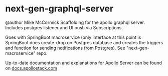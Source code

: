 # next-gen-graphql-server

@author Mike McCormick
Scaffolding for the apollo graphql server. Includes postgres listener and UI push via Subscriptions.

Goes with SpringBoot macroservice (only interface at this point is SpringBoot does create-drop on Postgres 
database and creates the triggers and function for sending notifications from Postgres). See "next-gen-macroservice"
repo.

Up-to-date documentation and explanations for Apollo Server can be found on [docs.apollostack.com](http://dev.apollodata.com/tools/apollo-server/index.html)